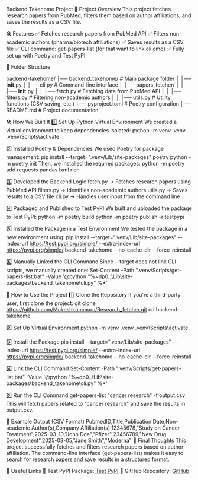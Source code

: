﻿Backend Takehome Project
📌 Project Overview
This project fetches research papers from PubMed, filters them based on author affiliations, and saves the results as a CSV file.

🛠 Features
✅ Fetches research papers from PubMed API
✅ Filters non-academic authors (pharma/biotech affiliations)
✅ Saves results as a CSV file
✅ CLI command: get-papers-list (for that want to link cli cmd)
✅ Fully set up with Poetry and Test PyPI

📂 Folder Structure

backend-takehome/
│── backend_takehome/       # Main package folder
│   │── __init__.py
│   │── cli.py              # Command-line interface
│   │── papers_fetcher/
│   │   │── __init__.py
│   │   │── fetch.py        # Fetching data from PubMed API
│   │   │── filters.py      # Filtering non-academic authors
│   │   │── utils.py        # Utility functions (CSV saving, etc.)
│── pyproject.toml          # Poetry configuration
│── README.md               # Project documentation


🛠 How We Built It
1️⃣ Set Up Python Virtual Environment
We created a virtual environment to keep dependencies isolated:
python -m venv .venv
.venv\Scripts\activate


2️⃣ Installed Poetry & Dependencies
We used Poetry for package management:
pip install --target=".venv/Lib/site-packages" poetry
python -m poetry init
Then, we installed the required packages:
python -m poetry add requests pandas lxml rich


3️⃣ Developed the Backend Logic
fetch.py → Fetches research papers using PubMed API
filters.py → Identifies non-academic authors
utils.py → Saves results to a CSV file
cli.py → Handles user input from the command line


4️⃣ Packaged and Published to Test PyPI
We built and uploaded the package to Test PyPI:
python -m poetry build
python -m poetry publish -r testpypi


5️⃣ Installed the Package in a Test Environment
We tested the package in a new environment using:
pip install --target=".venv/Lib/site-packages" --index-url https://test.pypi.org/simple/ --extra-index-url https://pypi.org/simple/ backend-takehome --no-cache-dir --force-reinstall


6️⃣ Manually Linked the CLI Command
Since --target does not link CLI scripts, we manually created one:
Set-Content -Path ".venv/Scripts/get-papers-list.bat" -Value '@python "%~dp0..\Lib\site-packages\backend_takehome\cli.py" %*'


🚀 How to Use the Project
1️⃣ Clone the Repository
If you're a third-party user, first clone the project:
git clone https://github.com/Mukeshkummuru/Research_fetcher.git
cd backend-takehome


2️⃣ Set Up Virtual Environment
python -m venv .venv
.venv\Scripts\activate


3️⃣ Install the Package
pip install --target=".venv/Lib/site-packages" --index-url https://test.pypi.org/simple/ --extra-index-url https://pypi.org/simple/ backend-takehome --no-cache-dir --force-reinstall


4️⃣ Link the CLI Command
Set-Content -Path ".venv/Scripts/get-papers-list.bat" -Value '@python "%~dp0..\Lib\site-packages\backend_takehome\cli.py" %*'


5️⃣ Run the CLI Command
get-papers-list "cancer research" -f output.csv
This will fetch papers related to "cancer research" and save the results in output.csv.

📄 Example Output (CSV Format)
PubmedID,Title,Publication Date,Non-academic Author(s),Company Affiliation(s)
12345678,"Study on Cancer Treatment",2025-03-10,"John Doe","Pfizer"
23456789,"New Drug Development",2025-03-05,"Jane Smith","Moderna"
🎯 Final Thoughts
This project successfully fetches and filters research papers based on author affiliation. The command-line interface (get-papers-list) makes it easy to search for research papers and save results in a structured format.

🔗 Useful Links
🔹 Test PyPI Package:[ Test PyPI](https://test.pypi.org/project/backend-takehome/)
🔹 GitHub Repository: [GitHub](https://github.com/Mukeshkummuru)

 